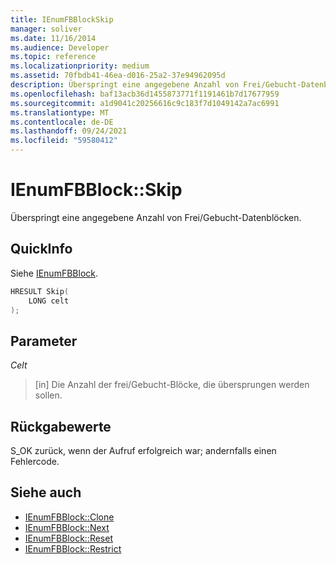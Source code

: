 ```yaml
---
title: IEnumFBBlockSkip
manager: soliver
ms.date: 11/16/2014
ms.audience: Developer
ms.topic: reference
ms.localizationpriority: medium
ms.assetid: 70fbdb41-46ea-d016-25a2-37e94962095d
description: Überspringt eine angegebene Anzahl von Frei/Gebucht-Datenblöcken.
ms.openlocfilehash: baf13acb36d1455873771f1191461b7d17677959
ms.sourcegitcommit: a1d9041c20256616c9c183f7d1049142a7ac6991
ms.translationtype: MT
ms.contentlocale: de-DE
ms.lasthandoff: 09/24/2021
ms.locfileid: "59580412"
---
```

# <a name="ienumfbblockskip"></a>IEnumFBBlock::Skip

Überspringt eine angegebene Anzahl von Frei/Gebucht-Datenblöcken.
  
## <a name="quick-info"></a>QuickInfo

Siehe [IEnumFBBlock](ienumfbblock.md).
  
```cpp
HRESULT Skip(  
    LONG celt 
);
```

## <a name="parameters"></a>Parameter

_Celt_
  
>  [in] Die Anzahl der frei/Gebucht-Blöcke, die übersprungen werden sollen. 
    
## <a name="return-values"></a>Rückgabewerte

S_OK zurück, wenn der Aufruf erfolgreich war; andernfalls einen Fehlercode.
  
## <a name="see-also"></a>Siehe auch

- [IEnumFBBlock::Clone](ienumfbblock-clone.md)  
- [IEnumFBBlock::Next](ienumfbblock-next.md)  
- [IEnumFBBlock::Reset](ienumfbblock-reset.md)  
- [IEnumFBBlock::Restrict](ienumfbblock-restrict.md)

